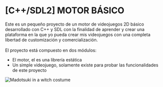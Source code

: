 # \[C++/SDL2] MOTOR BÁSICO 

Este es un pequeño proyecto de un motor de videojuegos 2D básico desarrollado con C++ y SDL con la finalidad de aprender y crear una plataforma en la que yo pueda crear mis videojuegos con una completa libertad de customización y comercialización.\
\
El proyecto está compuesto en dos módulos:
+ El motor, el es una librería estática
+ Un simple videojuego, solamente existe para probar las funcionalidades de este proyecto

![Madotsuki in a witch costume](https://i.imgur.com/3Pyqcvw.png)